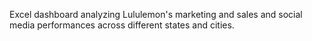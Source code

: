 Excel dashboard analyzing Lululemon's marketing and sales and social media performances across different states and cities.

